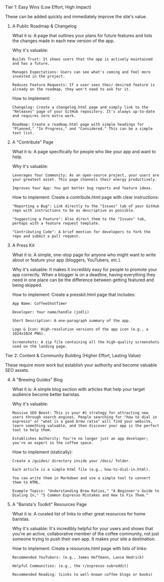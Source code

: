 Tier 1: Easy Wins (Low Effort, High Impact)

These can be added quickly and immediately improve the site's value.

1.  A Public Roadmap & Changelog

    What it is: A page that outlines your plans for future features and lists the changes made in each new version of the app.

    Why it's valuable:

        Builds Trust: It shows users that the app is actively maintained and has a future.

        Manages Expectations: Users can see what's coming and feel more invested in the project.

        Reduces Feature Requests: If a user sees their desired feature is already on the roadmap, they won't need to ask for it.

    How to implement:

        Changelog: Create a changelog.html page and simply link to the "Releases" page of your GitHub repository. It's always up-to-date and requires zero extra work.

        Roadmap: Create a roadmap.html page with simple headings for "Planned," "In Progress," and "Considered." This can be a simple text list.

2.  A "Contribute" Page

    What it is: A page specifically for people who like your app and want to help.

    Why it's valuable:

        Leverages Your Community: As an open-source project, your users are your greatest asset. This page channels their energy productively.

        Improves Your App: You get better bug reports and feature ideas.

    How to implement: Create a contribute.html page with clear instructions:

        "Reporting a Bug": Link directly to the "Issues" tab of your GitHub repo with instructions to be as descriptive as possible.

        "Suggesting a Feature": Also direct them to the "Issues" tab, perhaps with a feature request template.

        "Contributing Code": A brief mention for developers to fork the repo and submit a pull request.

3.  A Press Kit

    What it is: A simple, one-stop page for anyone who might want to write about or feature your app (bloggers, YouTubers, etc.).

    Why it's valuable: It makes it incredibly easy for people to promote your app correctly. When a blogger is on a deadline, having everything they need in one place can be the difference between getting featured and being skipped.

    How to implement: Create a presskit.html page that includes:

        App Name: CoffeeShotTimer

        Developer: Your name/handle (jodli)

        Short Description: A one-paragraph summary of the app.

        Logo & Icon: High-resolution versions of the app icon (e.g., a 1024x1024 PNG).

        Screenshots: A zip file containing all the high-quality screenshots used on the landing page.

Tier 2: Content & Community Building (Higher Effort, Lasting Value)

These require more work but establish your authority and become valuable SEO assets.

4.  A "Brewing Guides" Blog

    What it is: A simple blog section with articles that help your target audience become better baristas.

    Why it's valuable:

        Massive SEO Boost: This is your #1 strategy for attracting new users through search engines. People searching for "how to dial in espresso" or "what is a good brew ratio" will find your website, learn something valuable, and then discover your app is the perfect tool to help them.

        Establishes Authority: You're no longer just an app developer; you're an expert in the coffee space.

    How to implement (statically):

        Create a /guides/ directory inside your /docs/ folder.

        Each article is a simple html file (e.g., how-to-dial-in.html).

        You can write them in Markdown and use a simple tool to convert them to HTML.

        Example Topics: "Understanding Brew Ratios," "A Beginner's Guide to Dialing In," "5 Common Espresso Mistakes and How to Fix Them."

5.  A "Barista's Toolkit" Resources Page

    What it is: A curated list of links to other great resources for home baristas.

    Why it's valuable: It's incredibly helpful for your users and shows that you're an active, collaborative member of the coffee community, not just someone trying to push their own app. It makes your site a destination.

    How to implement: Create a resources.html page with lists of links:

        Recommended YouTubers: (e.g., James Hoffmann, Lance Hedrick)

        Helpful Communities: (e.g., the r/espresso subreddit)

        Recommended Reading: (Links to well-known coffee blogs or books)
